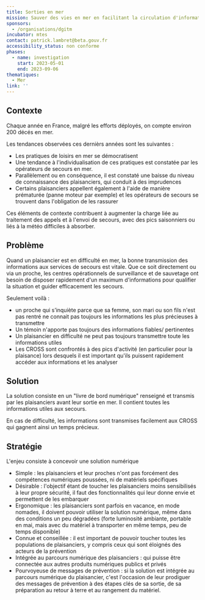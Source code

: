 ```yaml
---
title: Sorties en mer
mission: Sauver des vies en mer en facilitant la circulation d'information entre les plaisanciers, leurs proches et les services de secours
sponsors:
  - /organisations/dgitm
incubator: mtes
contact: patrick.lambret@beta.gouv.fr
accessibility_status: non conforme
phases:
  - name: investigation
    start: 2023-05-01
    end: 2023-09-06
thematiques:
  - Mer
link: ''
---
```

## Contexte

Chaque année en France, malgré les efforts déployés, on compte environ 200 décés en mer.

Les tendances observées ces dernièrs années sont les suivantes :

* Les pratiques de loisirs en mer se démocratisent
* Une tendance à l'individualisation de ces pratiques est constatée par les opérateurs de secours en mer.
* Parallèlement ou en conséquence, il est constaté une baisse du niveau de connaissance des plaisanciers, qui conduit à des imprudences
* Certains plaisanciers appellent également à l'aide de manière prématurée (panne moteur par exemple) et les opérateurs de secours se trouvent dans l'obligation de les rassurer

Ces éléments de contexte contribuent à augmenter la charge liée au traitement des appels et à l'envoi de secours, avec des pics saisonniers ou liés à la météo difficiles à absorber.

## Problème

Quand un plaisancier est en difficulté en mer, la bonne transmission des informations aux services de secours est vitale. Que ce soit directement ou via un proche, les centres opérationnels de surveillance et de sauvetage ont besoin de disposer rapidement d'un maximum d'informations pour qualifier la situation et guider efficacement les secours.

Seulement voilà :

* un proche qui s’inquiète parce que sa femme, son mari ou son fils n'est pas rentré ne connait pas toujours les informations les plus précieuses à transmettre
* Un témoin n'apporte pas toujours des informations fiables/ pertinentes
* Un plaisancier en difficulté ne peut pas toujours transmettre toute les informations utiles
* Les CROSS sont confrontés à des pics d'activité (en particulier pour la plaisance) lors desquels il est important qu'ils puissent rapidement accéder aux informations et les analyser

## Solution

La solution consiste en un "livre de bord numérique" renseigné et transmis par les plaisanciers avant leur sortie en mer. Il contient toutes les informations utiles aux secours.

En cas de difficulté, les informations sont transmises facilement aux CROSS qui gagnent ainsi un temps précieux.

## Stratégie

L'enjeu consiste à concevoir une solution numérique

* Simple : les plaisanciers et leur proches n'ont pas forcément des compétences numériques poussées, ni de matériels spécifiques
* Désirable : l'objectif étant de toucher les plaisanciers moins sensibilisés à leur propre sécurité, il faut des fonctionnalités qui leur donne envie et permettent de les embarquer
* Ergonomique : les plaisanciers sont parfois en vacance, en mode nomades, il doivent pouvoir utiliser la solution numérique, même dans des conditions un peu dégradées (forte luminosité ambiante, portable en mai, mais avec du matériel à transporter en même temps, peu de temps disponible)
* Connue et conseillée : il est important de pouvoir toucher toutes les populations de plaisanciers, y compris ceux qui sont éloignés des acteurs de la prévention
* Intégrée au parcours numérique des plaisanciers : qui puisse être connectée aux autres produits numériques publics et privés
* Pourvoyeuse de messages de prévention : si la solution est intégrée au parcours numérique du plaisancier, c'est l'occasion de leur prodiguer des messages de prévention à des étapes clés de sa sortie, de sa préparation au retour à terre et au rangement du matériel.